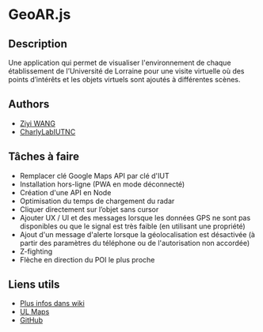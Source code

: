 # GeoAR.js

## Description
Une application qui permet de visualiser l'environnement de chaque établissement de l’Université de Lorraine pour une visite virtuelle où des points d’intérêts et les objets virtuels sont ajoutés à différentes scènes.

## Authors
- [Ziyi WANG](https://github.com/ziyi-hub)
- [CharlyLabIUTNC](https://github.com/CharlyLabIUTNC)

## Tâches à faire
- Remplacer clé Google Maps API par clé d'IUT
- Installation hors-ligne (PWA en mode déconnecté)
- Création d'une API en Node
- Optimisation du temps de chargement du radar
- Cliquer directement sur l’objet sans cursor
- Ajouter UX / UI et des messages lorsque les données GPS ne sont pas disponibles ou que le signal est très faible (en utilisant une propriété)
- Ajout d'un message d'alerte lorsque la géolocalisation est désactivée (à partir des paramètres du téléphone ou de l'autorisation non accordée)
- Z-fighting
- Flèche en direction du POI le plus proche

## Liens utils
- [Plus infos dans wiki](https://github.com/CharlyLabIUTNC/DEMOES/wiki)
- [UL Maps](https://charlylabiutnc.github.io/DEMOES/)
- [GitHub](https://github.com/CharlyLabIUTNC/DEMOES)
